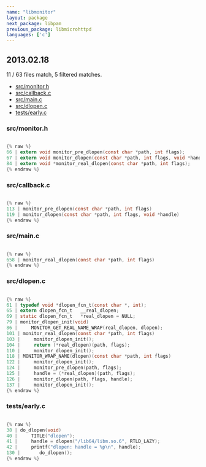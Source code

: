 ```yaml
---
name: "libmonitor"
layout: package
next_package: libpam
previous_package: libmicrohttpd
languages: ['c']
---
```

## 2013.02.18
11 / 63 files match, 5 filtered matches.

 - [src/monitor.h](#srcmonitorh)
 - [src/callback.c](#srccallbackc)
 - [src/main.c](#srcmainc)
 - [src/dlopen.c](#srcdlopenc)
 - [tests/early.c](#testsearlyc)

### src/monitor.h

```c

{% raw %}
66 | extern void monitor_pre_dlopen(const char *path, int flags);
67 | extern void monitor_dlopen(const char *path, int flags, void *handle);
84 | extern void *monitor_real_dlopen(const char *path, int flags);
{% endraw %}

```
### src/callback.c

```c

{% raw %}
113 | monitor_pre_dlopen(const char *path, int flags)
119 | monitor_dlopen(const char *path, int flags, void *handle)
{% endraw %}

```
### src/main.c

```c

{% raw %}
658 | monitor_real_dlopen(const char *path, int flags)
{% endraw %}

```
### src/dlopen.c

```c

{% raw %}
61 | typedef void *dlopen_fcn_t(const char *, int);
65 | extern dlopen_fcn_t   __real_dlopen;
69 | static dlopen_fcn_t   *real_dlopen = NULL;
79 | monitor_dlopen_init(void)
86 |     MONITOR_GET_REAL_NAME_WRAP(real_dlopen, dlopen);
101 | monitor_real_dlopen(const char *path, int flags)
103 |     monitor_dlopen_init();
104 |     return (*real_dlopen)(path, flags);
110 |     monitor_dlopen_init();
118 | MONITOR_WRAP_NAME(dlopen)(const char *path, int flags)
122 |     monitor_dlopen_init();
124 |     monitor_pre_dlopen(path, flags);
125 |     handle = (*real_dlopen)(path, flags);
126 |     monitor_dlopen(path, flags, handle);
137 |     monitor_dlopen_init();
{% endraw %}

```
### tests/early.c

```c

{% raw %}
38 | do_dlopen(void)
40 |     TITLE("dlopen");
41 |     handle = dlopen("/lib64/libm.so.6", RTLD_LAZY);
42 |     printf("dlopen: handle = %p\n", handle);
130 | 	    do_dlopen();
{% endraw %}

```
